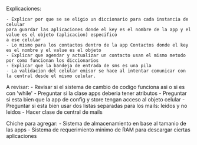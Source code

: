 Explicaciones:
    
    - Explicar por que se se eligio un diccionario para cada instancia de celular
    para guardar las aplicaciones donde el key es el nombre de la app y el value es el objeto (aplicacion) especifico
    a ese celular
    - Lo mismo para los contactos dentro de la app Contactos donde el key es el nombre y el value es el objeto
    - Explicar que agendar y actualizar un contacto usan el mismo metodo por como funcionan los diccionarios
    - Explicar que la bandeja de entrada de sms es una pila
    - La validacion del celular emisor se hace al intentar comunicar con la central desde el mismo celular.


A revisar:
    - Revisar si el sistema de cambio de codigo funciona asi o si es con 'while'
    - Preguntar si la clase apps deberia tener atributos
    - Preguntar si esta bien que la app de config y store tengan acceso al objeto celular
    - Preguntar si esta bien usar dos listas separadas para los mails: leidos y no leidos
    - Hacer clase de central de mails

Chiche para agregar:
    - Sistema de almacenamiento en base al tamanio de las apps
    - Sistema de requerimiento minimo de RAM para descargar ciertas aplicaciones
